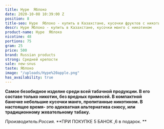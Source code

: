 ```yaml
---
title: Hype  Яблоко
date: 2020-10-08 10:39:00 Z
position: 8
title-seo: Hype  Яблоко - купить в Казахстане, кусочки фруктов с никотином
descr: Hype Яблоко - купить в Казахстане, кусочки манго с никотином
product-name: Hype  Яблоко
nicotine: 48
portions: 75
gram: 25
price: 500
brand: Russian products
strong: Средней крепости
sale: new-snus
taste: Яблоко
image: "/uploads/Hype%20apple.png"
has_availability: true
---
```


**Самое безобидное изделие среди всей табачной продукции. В его составе только  никотин, без вредных примесей.
В компактной баночке небольшие кусочки манго, пропитанные никотином.
В настоящее время- это адекватная альтернатива снюсу, или традиционному жевательному табаку.**
 
*Производитель:Россия.*
**ПРИ ПОКУПКЕ 5 БАНОК ,6 в подарок.
**